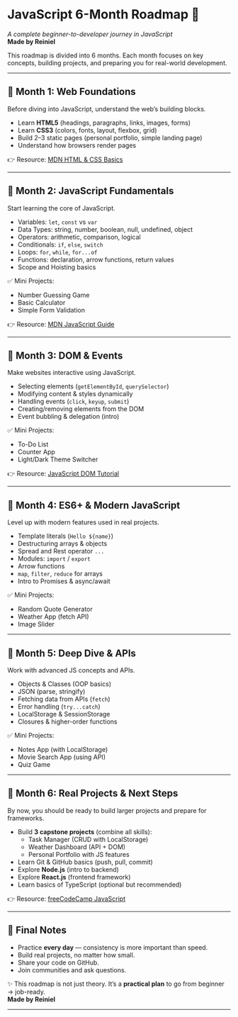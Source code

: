 # JavaScript 6-Month Roadmap 🚀
*A complete beginner-to-developer journey in JavaScript*  
**Made by Reiniel**

This roadmap is divided into 6 months. Each month focuses on key concepts, building projects, and preparing you for real-world development.  

---

## 📅 Month 1: Web Foundations
Before diving into JavaScript, understand the web’s building blocks.  
- Learn **HTML5** (headings, paragraphs, links, images, forms)  
- Learn **CSS3** (colors, fonts, layout, flexbox, grid)  
- Build 2–3 static pages (personal portfolio, simple landing page)  
- Understand how browsers render pages  

👉 Resource: [MDN HTML & CSS Basics](https://developer.mozilla.org/en-US/docs/Learn/Getting_started_with_the_web)

---

## 📅 Month 2: JavaScript Fundamentals
Start learning the core of JavaScript.  
- Variables: `let`, `const` vs `var`  
- Data Types: string, number, boolean, null, undefined, object  
- Operators: arithmetic, comparison, logical  
- Conditionals: `if`, `else`, `switch`  
- Loops: `for`, `while`, `for...of`  
- Functions: declaration, arrow functions, return values  
- Scope and Hoisting basics  

✅ Mini Projects:  
- Number Guessing Game  
- Basic Calculator  
- Simple Form Validation  

👉 Resource: [MDN JavaScript Guide](https://developer.mozilla.org/en-US/docs/Web/JavaScript/Guide)

---

## 📅 Month 3: DOM & Events
Make websites interactive using JavaScript.  
- Selecting elements (`getElementById`, `querySelector`)  
- Modifying content & styles dynamically  
- Handling events (`click`, `keyup`, `submit`)  
- Creating/removing elements from the DOM  
- Event bubbling & delegation (intro)  

✅ Mini Projects:  
- To-Do List  
- Counter App  
- Light/Dark Theme Switcher  

👉 Resource: [JavaScript DOM Tutorial](https://www.javascripttutorial.net/javascript-dom/)

---

## 📅 Month 4: ES6+ & Modern JavaScript
Level up with modern features used in real projects.  
- Template literals (``Hello ${name}``)  
- Destructuring arrays & objects  
- Spread and Rest operator `...`  
- Modules: `import` / `export`  
- Arrow functions  
- `map`, `filter`, `reduce` for arrays  
- Intro to Promises & async/await  

✅ Mini Projects:  
- Random Quote Generator  
- Weather App (fetch API)  
- Image Slider  

---

## 📅 Month 5: Deep Dive & APIs
Work with advanced JS concepts and APIs.  
- Objects & Classes (OOP basics)  
- JSON (parse, stringify)  
- Fetching data from APIs (`fetch`)  
- Error handling (`try...catch`)  
- LocalStorage & SessionStorage  
- Closures & higher-order functions  

✅ Mini Projects:  
- Notes App (with LocalStorage)  
- Movie Search App (using API)  
- Quiz Game  

---

## 📅 Month 6: Real Projects & Next Steps
By now, you should be ready to build larger projects and prepare for frameworks.  
- Build **3 capstone projects** (combine all skills):  
  - Task Manager (CRUD with LocalStorage)  
  - Weather Dashboard (API + DOM)  
  - Personal Portfolio with JS features  
- Learn Git & GitHub basics (push, pull, commit)  
- Explore **Node.js** (intro to backend)  
- Explore **React.js** (frontend framework)  
- Learn basics of TypeScript (optional but recommended)  

👉 Resource: [freeCodeCamp JavaScript](https://www.freecodecamp.org/learn)

---

## 🎯 Final Notes
- Practice **every day** — consistency is more important than speed.  
- Build real projects, no matter how small.  
- Share your code on GitHub.  
- Join communities and ask questions.  

✨ This roadmap is not just theory. It’s a **practical plan** to go from beginner → job-ready.  
**Made by Reiniel**  

---
